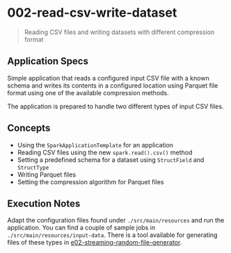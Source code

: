 # 002-read-csv-write-dataset
> Reading CSV files and writing datasets with different compression format

## Application Specs
Simple application that reads a configured input CSV file with a known schema and writes its contents in a configured location using Parquet file format using one of the available compression methods.

The application is prepared to handle two different types of input CSV files.


## Concepts
+ Using the `SparkApplicationTemplate` for an application
+ Reading CSV files using the new `spark.read().csv()` method 
+ Setting a predefined schema for a dataset using `StructField` and `StructType`
+ Writing Parquet files
+ Setting the compression algorithm for Parquet files

## Execution Notes
Adapt the configuration files found under `./src/main/resources` and run the application. You can find a couple of sample jobs in `./src/main/resources/input-data`. There is a tool available for generating files of these types in [e02-streaming-random-file-generator](https://github.com/sergiofgonzalez/nodejs-in-action/tree/master/chapter15-streams/e02-streaming-random-file-generator).